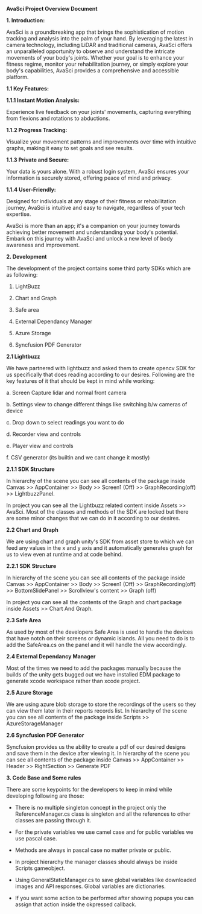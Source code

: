 **AvaSci Project Overview Document**

**1. Introduction:**

AvaSci is a groundbreaking app that brings the sophistication of motion
tracking and analysis into the palm of your hand. By leveraging the
latest in camera technology, including LiDAR and traditional cameras,
AvaSci offers an unparalleled opportunity to observe and understand the
intricate movements of your body\'s joints. Whether your goal is to
enhance your fitness regime, monitor your rehabilitation journey, or
simply explore your body\'s capabilities, AvaSci provides a
comprehensive and accessible platform.

**1.1 Key Features:**

**1.1.1 Instant Motion Analysis:**

Experience live feedback on your joints\' movements, capturing
everything from flexions and rotations to abductions.

**1.1.2 Progress Tracking:**

Visualize your movement patterns and improvements over time with
intuitive graphs, making it easy to set goals and see results.

**1.1.3 Private and Secure:**

Your data is yours alone. With a robust login system, AvaSci ensures
your information is securely stored, offering peace of mind and privacy.

**1.1.4 User-Friendly:**

Designed for individuals at any stage of their fitness or rehabilitation
journey, AvaSci is intuitive and easy to navigate, regardless of your
tech expertise.

AvaSci is more than an app; it\'s a companion on your journey towards
achieving better movement and understanding your body\'s potential.
Embark on this journey with AvaSci and unlock a new level of body
awareness and improvement.

**2. Development**

The development of the project contains some third party SDKs which are
as following:

1.  LightBuzz

2.  Chart and Graph

3.  Safe area

4.  External Dependancy Manager

5.  Azure Storage

6.  Syncfusion PDF Generator

**2.1 Lightbuzz**

We have partnered with lightbuzz and asked them to create opencv SDK for
us specifically that does reading according to our desires. Following
are the key features of it that should be kept in mind while working:

a.  Screen Capture lidar and normal front camera

b.  Settings view to change different things like switching b/w cameras
    of device

c.  Drop down to select readings you want to do

d.  Recorder view and controls

e.  Player view and controls

f.  CSV generator (its builtin and we cant change it mostly)

**2.1.1 SDK Structure**

In hierarchy of the scene you can see all contents of the package inside
Canvas \>\> AppContainer \>\> Body \>\> Screen1 (Off) \>\>
GraphRecording(off) \>\> LightbuzzPanel.

In project you can see all the Lightbuzz related content inside Assets
\>\> AvaSci. Most of the classes and methods of the SDK are locked but
there are some minor changes that we can do in it according to our
desires.

**2.2 Chart and Graph**

We are using chart and graph unity's SDK from asset store to which we
can feed any values in the x and y axis and it automatically generates
graph for us to view even at runtime and at code behind.

**2.2.1 SDK Structure**

In hierarchy of the scene you can see all contents of the package inside
Canvas \>\> AppContainer \>\> Body \>\> Screen1 (Off) \>\>
GraphRecording(off) \>\> BottomSlidePanel \>\> Scrollview's content \>\>
Graph (off)

In project you can see all the contents of the Graph and chart package
inside Assets \>\> Chart And Graph.

**2.3 Safe Area**

As used by most of the developers Safe Area is used to handle the
devices that have notch on their screens or dynamic islands. All you
need to do is to add the SafeArea.cs on the panel and it will handle the
view accordingly.

**2.4 External Dependancy Manager**

Most of the times we need to add the packages manually because the
builds of the unity gets bugged out we have installed EDM package to
generate xcode workspace rather than xcode project.

**2.5 Azure Storage**

We are using azure blob storage to store the recordings of the users so
they can view them later in their reports records list. In hierarchy of
the scene you can see all contents of the package inside Scripts \>\>
AzureStorageManager

**2.6 Syncfusion PDF Generator**

Syncfusion provides us the ability to create a pdf of our desired
designs and save them in the device after viewing it. In hierarchy of
the scene you can see all contents of the package inside Canvas \>\>
AppContainer \>\> Header \>\> RightSection \>\> Generate PDF

**3. Code Base and Some rules**

There are some keypoints for the developers to keep in mind while
developing following are those:

-   There is no multiple singleton concept in the project only the
    ReferenceManager.cs class is singleton and all the references to
    other classes are passing through it.

-   For the private variables we use camel case and for public variables
    we use pascal case.

-   Methods are always in pascal case no matter private or public.

-   In project hierarchy the manager classes should always be inside
    Scripts gameobject.

-   Using GeneralStaticManager.cs to save global variables like
    downloaded images and API responses. Global variables are
    dictionaries.

-   If you want some action to be performed after showing popups you can
    assign that action inside the okpressed callback.
